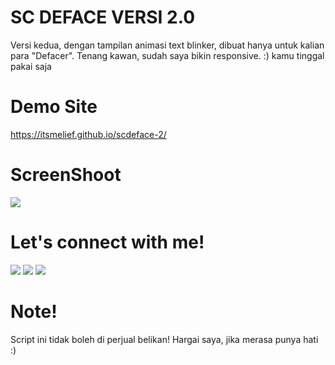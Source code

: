 # SC DEFACE VERSI 2.0
Versi kedua, dengan tampilan animasi text blinker, dibuat hanya untuk kalian para "Defacer". Tenang kawan, sudah saya bikin responsive.
 :) kamu tinggal pakai saja

# Demo Site
<a href="https://itsmelief.github.io/scdeface-1/">https://itsmelief.github.io/scdeface-2/</a>

# ScreenShoot
 <img src="https://d.top4top.io/p_1939l4awf1.png">
 
# Let's connect with me!
<p>
    <a href="https://itsmelief.my.id" target="_blank"><img src="https://img.shields.io/badge/Website-https://itsmelief.my.id-blue?" /></a>
    <a href="https://facebook.com/heyy.liff.56" target="_blank"><img src="https://img.shields.io/badge/Facebook-heyy.liff.56-blue" /></a>
    <a href="https://wa.me/6282113345886?text=Halo+Bang+Lief" target="_blank"><img src="https://img.shields.io/badge/Whatsapp-@itsmelief-blue" /></a>
</p>

# Note!
Script ini tidak boleh di perjual belikan!
Hargai saya, jika merasa punya hati :)
